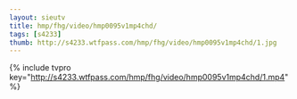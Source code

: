 ```yaml
--- 
layout: sieutv
title: hmp/fhg/video/hmp0095v1mp4chd/
tags: [s4233]
thumb: http://s4233.wtfpass.com/hmp/fhg/video/hmp0095v1mp4chd/1.jpg
---
```

{% include tvpro key="http://s4233.wtfpass.com/hmp/fhg/video/hmp0095v1mp4chd/1.mp4" %} 

